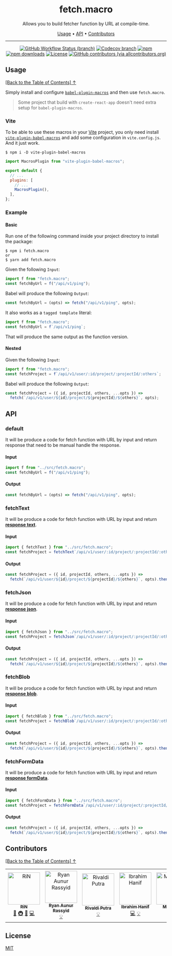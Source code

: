 <div align="center">
<h1 id="toc">fetch.macro</h1>
<p>Allows you to build fetcher function by URL at compile-time.</p>

<p align="center">
  <a href="#usage">Usage</a>  • 
  <a href="#api">API</a>  • 
  <a href="#contributors">Contributors</a> 
</p>

</div>

---

<div align="center">

<!-- prettier-ignore-start -->

[![GitHub Workflow Status (branch)](https://img.shields.io/github/workflow/status/r17x/fetch.macro/release/main)](https://github.com/r17x/fetch.macro/actions/workflows/release.yml?query=branch%3Amain+)
[![Codecov branch](https://img.shields.io/codecov/c/github/r17x/fetch.macro/main)](https://app.codecov.io/gh/r17x/fetch.macro)
[![npm](https://img.shields.io/npm/v/fetch.macro)](https://www.npmjs.com/package/fetch.macro/v/latest)
[![npm downloads](https://img.shields.io/npm/dw/fetch.macro)](https://www.npmjs.com/package/fetch.macro/v/latest)
[![License](https://img.shields.io/github/license/r17x/fetch.macro)](https://github.com/r17x/fetch.macro/blob/main/LICENSE)
[![GitHub contributors (via allcontributors.org)](https://img.shields.io/github/all-contributors/r17x/fetch.macro/main)](https://github.com/r17x/fetch.macro#contributors)

<!-- prettier-ignore-end -->

</div>

## Usage

[\[Back to the Table of Contents\] ↑](#toc)

Simply install and configure [`babel-plugin-macros`](https://github.com/kentcdodds/babel-plugin-macros) and then use `fetch.macro`.

> Some project that build with `create-react-app` doesn't need extra setup for `babel-plugin-macros`.

### Vite

To be able to use these macros in your [Vite](https://vitejs.dev/) project, you only need install [`vite-plugin-babel-macros`](https://github.com/itsMapleLeaf/vite-plugin-babel-macros) and add some configuration in `vite.config.js`. And it just work.

    $ npm i -D vite-plugin-babel-macros

```js
import MacrosPlugin from "vite-plugin-babel-macros";

export default {
  // ...
  plugins: [
    // ...
    MacrosPlugin(),
  ],
};
```

### Example

#### Basic

Run one of the following command inside your project directory to install the package:

    $ npm i fetch.macro
    or
    $ yarn add fetch.macro

Given the following `Input`:

```javascript
import f from "fetch.macro";
const fetchByUrl = f("/api/v1/ping");
```

Babel will produce the following `Output`:

```javascript
const fetchByUrl = (opts) => fetch("/api/v1/ping", opts);
```

It also works as a `tagged template` literal:

```javascript
import f from "fetch.macro";
const fetchByUrl = f`/api/v1/ping`;
```

That will produce the same output as the function version.

#### Nested

Given the following `Input`:

```javascript
import f from "fetch.macro";
const fetchProject = f`/api/v1/user/:id/project/:projectId/:others`;
```

Babel will produce the following `Output`:

```javascript
const fetchProject = ({ id, projectId, others, ...opts }) =>
  fetch(`/api/v1/user/${id}/project/${projectId}/${others}`, opts);
```

## API

### default

It will be produce a code for fetch function with URL by input and return response that need to be manual handle the response.

#### Input

```javascript
import f from "../src/fetch.macro";
const fetchByUrl = f("/api/v1/ping");
```

#### Output

```javascript
const fetchByUrl = (opts) => fetch("/api/v1/ping", opts);
```

### fetchText

It will be produce a code for fetch function with URL by input and return [**response text**](https://webidl.spec.whatwg.org/#idl-USVString).

#### Input

```javascript
import { fetchText } from "../src/fetch.macro";
const fetchProject = fetchText`/api/v1/user/:id/project/:projectId/:others`;
```

#### Output

```javascript
const fetchProject = ({ id, projectId, others, ...opts }) =>
  fetch(`/api/v1/user/${id}/project/${projectId}/${others}`, opts).then((r) => r.text());
```

### fetchJson

It will be produce a code for fetch function with URL by input and return [**response json**](https://fetch.spec.whatwg.org/#dom-body-json).

#### Input

```javascript
import { fetchJson } from "../src/fetch.macro";
const fetchProject = fetchJson`/api/v1/user/:id/project/:projectId/:others`;
```

#### Output

```javascript
const fetchProject = ({ id, projectId, others, ...opts }) =>
  fetch(`/api/v1/user/${id}/project/${projectId}/${others}`, opts).then((r) => r.json());
```

### fetchBlob

It will be produce a code for fetch function with URL by input and return [**response blob**](https://fetch.spec.whatwg.org/#dom-body-blob).

#### Input

```javascript
import { fetchBlob } from "../src/fetch.macro";
const fetchProject = fetchBlob`/api/v1/user/:id/project/:projectId/:others`;
```

#### Output

```javascript
const fetchProject = ({ id, projectId, others, ...opts }) =>
  fetch(`/api/v1/user/${id}/project/${projectId}/${others}`, opts).then((r) => r.blob());
```

### fetchFormData

It will be produce a code for fetch function with URL by input and return [**response formData**](https://fetch.spec.whatwg.org/#dom-body-formdata).

#### Input

```javascript
import { fetchFormData } from "../src/fetch.macro";
const fetchProject = fetchFormData`/api/v1/user/:id/project/:projectId/:others`;
```

#### Output

```javascript
const fetchProject = ({ id, projectId, others, ...opts }) =>
  fetch(`/api/v1/user/${id}/project/${projectId}/${others}`, opts).then((r) => r.formData());
```

## Contributors

[\[Back to the Table of Contents\] ↑](#toc)

<!-- ALL-CONTRIBUTORS-LIST:START - Do not remove or modify this section -->
<!-- prettier-ignore-start -->
<!-- markdownlint-disable -->
<table>
  <tbody>
    <tr>
      <td align="center"><a href="https://rin.rocks"><img src="https://avatars.githubusercontent.com/u/16365952?v=4?s=100" width="100px;" alt="RiN"/><br /><sub><b>RiN</b></sub></a><br /><a href="#ideas-r17x" title="Ideas, Planning, & Feedback">🤔</a> <a href="#infra-r17x" title="Infrastructure (Hosting, Build-Tools, etc)">🚇</a> <a href="#tool-r17x" title="Tools">🔧</a> <a href="https://github.com/r17x/fetch.macro/commits?author=r17x" title="Code">💻</a></td>
      <td align="center"><a href="https://blog.nyan.my.id"><img src="https://avatars.githubusercontent.com/u/24630806?v=4?s=100" width="100px;" alt="Ryan Aunur Rassyid"/><br /><sub><b>Ryan Aunur Rassyid</b></sub></a><br /><a href="#example-nyancodeid" title="Examples">💡</a></td>
      <td align="center"><a href="https://vadhe.dev/"><img src="https://avatars.githubusercontent.com/u/36479850?v=4?s=100" width="100px;" alt="Rivaldi Putra"/><br /><sub><b>Rivaldi Putra</b></sub></a><br /><a href="#example-vadhe" title="Examples">💡</a></td>
      <td align="center"><a href="https://liostech.id"><img src="https://avatars.githubusercontent.com/u/30402431?v=4?s=100" width="100px;" alt="Ibrahim Hanif"/><br /><sub><b>Ibrahim Hanif</b></sub></a><br /><a href="https://github.com/r17x/fetch.macro/commits?author=ibrahim4529" title="Code">💻</a> <a href="#example-ibrahim4529" title="Examples">💡</a></td>
      <td align="center"><a href="https://lazycatlabs.com"><img src="https://avatars.githubusercontent.com/u/1531684?v=4?s=100" width="100px;" alt="Mudassir"/><br /><sub><b>Mudassir</b></sub></a><br /><a href="https://github.com/r17x/fetch.macro/commits?author=Lzyct" title="Code">💻</a> <a href="#example-Lzyct" title="Examples">💡</a></td>
      <td align="center"><a href="http://mupinnn.github.io"><img src="https://avatars.githubusercontent.com/u/46535277?v=4?s=100" width="100px;" alt="Ahmad Muwaffaq"/><br /><sub><b>Ahmad Muwaffaq</b></sub></a><br /><a href="https://github.com/r17x/fetch.macro/commits?author=mupinnn" title="Code">💻</a> <a href="#example-mupinnn" title="Examples">💡</a></td>
      <td align="center"><a href="http://abdmmar.com"><img src="https://avatars.githubusercontent.com/u/50788123?v=4?s=100" width="100px;" alt="Abdullah Ammar"/><br /><sub><b>Abdullah Ammar</b></sub></a><br /><a href="https://github.com/r17x/fetch.macro/commits?author=abdmmar" title="Code">💻</a> <a href="#example-abdmmar" title="Examples">💡</a></td>
    </tr>
  </tbody>
  <tfoot>
    
  </tfoot>
</table>

<!-- markdownlint-restore -->
<!-- prettier-ignore-end -->

<!-- ALL-CONTRIBUTORS-LIST:END -->

## License

[MIT](./LICENSE)
